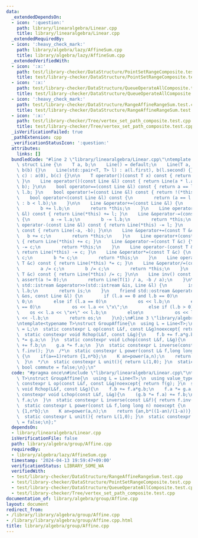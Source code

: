 ```yaml
---
data:
  _extendedDependsOn:
  - icon: ':question:'
    path: library/linearalgebra/Linear.cpp
    title: library/linearalgebra/Linear.cpp
  _extendedRequiredBy:
  - icon: ':heavy_check_mark:'
    path: library/algebra/lazy/AffineSum.cpp
    title: library/algebra/lazy/AffineSum.cpp
  _extendedVerifiedWith:
  - icon: ':x:'
    path: test/library-checker/DataStructure/PointSetRangeComposite.test.cpp
    title: test/library-checker/DataStructure/PointSetRangeComposite.test.cpp
  - icon: ':x:'
    path: test/library-checker/DataStructure/QueueOperateAllComposite.test.cpp
    title: test/library-checker/DataStructure/QueueOperateAllComposite.test.cpp
  - icon: ':heavy_check_mark:'
    path: test/library-checker/DataStructure/RangeAffineRangeSum.test.cpp
    title: test/library-checker/DataStructure/RangeAffineRangeSum.test.cpp
  - icon: ':x:'
    path: test/library-checker/Tree/vertex_set_path_composite.test.cpp
    title: test/library-checker/Tree/vertex_set_path_composite.test.cpp
  _isVerificationFailed: true
  _pathExtension: cpp
  _verificationStatusIcon: ':question:'
  attributes:
    links: []
  bundledCode: "#line 2 \"library/linearalgebra/Linear.cpp\"\ntemplate <typename T>\
    \ struct Line {\n    T a, b;\n    Line() = default;\n    Line(T a, T b) : a(a),\
    \ b(b) {}\n    Line(std::pair<T, T> l) : a(l.first), b(l.second) {}\n    Line(T\
    \ c) : a(0), b(c) {}\n\n    T operator()(const T x) const { return a * x + b;\
    \ }\n    Line operator()(const Line &l) const { return Line(a * l.a, a * l.b +\
    \ b); }\n\n    bool operator==(const Line &l) const { return a == l.a and b ==\
    \ l.b; }\n    bool operator!=(const Line &l) const { return !(*this == l); }\n\
    \    bool operator<(const Line &l) const {\n        return (a == l.a ? a < l.a\
    \ : b < l.b);\n    }\n\n    Line &operator+=(const Line &l) {\n        a += l.a;\n\
    \        b += l.b;\n        return *this;\n    }\n    Line operator+(const Line\
    \ &l) const { return Line(*this) += l; }\n    Line &operator-=(const Line &l)\
    \ {\n        a -= l.a;\n        b -= l.b;\n        return *this;\n    }\n    Line\
    \ operator-(const Line &l) const { return Line(*this) -= l; }\n    Line operator-()\
    \ const { return Line(-a, -b); }\n\n    Line &operator+=(const T &c) {\n     \
    \   b += c;\n        return *this;\n    }\n    Line operator+(const T &c) const\
    \ { return Line(*this) += c; }\n    Line &operator-=(const T &c) {\n        b\
    \ -= c;\n        return *this;\n    }\n    Line operator-(const T &c) const {\
    \ return Line(*this) -= c; }\n    Line &operator*=(const T &c) {\n        a *=\
    \ c;\n        b *= c;\n        return *this;\n    }\n    Line operator*(const\
    \ T &c) const { return Line(*this) *= c; }\n    Line &operator/=(const T &c) {\n\
    \        a /= c;\n        b /= c;\n        return *this;\n    }\n    Line operator/(const\
    \ T &c) const { return Line(*this) /= c; }\n\n    Line inv() const {\n       \
    \ assert(a != 0);\n        return Line(T(1) / a, -b / a);\n    }\n\n    friend\
    \ std::istream &operator>>(std::istream &is, Line &l) {\n        is >> l.a >>\
    \ l.b;\n        return is;\n    }\n    friend std::ostream &operator<<(std::ostream\
    \ &os, const Line &l) {\n        if (l.a == 0 and l.b == 0)\n            os <<\
    \ 0;\n        else if (l.a == 0)\n            os << l.b;\n        else if (l.b\
    \ == 0)\n            os << l.a << \"x\";\n        else if (l.b > 0)\n        \
    \    os << l.a << \"x+\" << l.b;\n        else\n            os << l.a << \"x-\"\
    \ << -l.b;\n        return os;\n    }\n};\n#line 3 \"library/algebra/group/Affine.cpp\"\
    \ntemplate<typename T>\nstruct GroupAffine{\n  using L = Line<T>;\n  using value_type\
    \ = L;\n  static constexpr L op(const L&f, const L&g)noexcept{ return f(g); }\n\
    \  static constexpr void Rchop(L&f, const L&g){\n    f.b += f.a*g.b;\n    f.a\
    \ *= g.a;\n  }\n  static constexpr void Lchop(const L&f, L&g){\n    (g.b *= f.a)\
    \ += f.b;\n    g.a *= f.a;\n  }\n  static constexpr L inverse(const L&f){ return\
    \ f.inv(); }\n  /*\n  static constexpr L power(const L& f,long long n) noexcept\
    \ {\n    if(a==1)return {1,n*b};\n    K an=power(a,n);\n    return {an,b*((1-an)/(1-a))};\n\
    \  }\n  */\n  static constexpr L unit(){ return L(1,0); }\n  static constexpr\
    \ bool commute = false;\n};\n"
  code: "#pragma once\n#include \"library/linearalgebra/Linear.cpp\"\ntemplate<typename\
    \ T>\nstruct GroupAffine{\n  using L = Line<T>;\n  using value_type = L;\n  static\
    \ constexpr L op(const L&f, const L&g)noexcept{ return f(g); }\n  static constexpr\
    \ void Rchop(L&f, const L&g){\n    f.b += f.a*g.b;\n    f.a *= g.a;\n  }\n  static\
    \ constexpr void Lchop(const L&f, L&g){\n    (g.b *= f.a) += f.b;\n    g.a *=\
    \ f.a;\n  }\n  static constexpr L inverse(const L&f){ return f.inv(); }\n  /*\n\
    \  static constexpr L power(const L& f,long long n) noexcept {\n    if(a==1)return\
    \ {1,n*b};\n    K an=power(a,n);\n    return {an,b*((1-an)/(1-a))};\n  }\n  */\n\
    \  static constexpr L unit(){ return L(1,0); }\n  static constexpr bool commute\
    \ = false;\n};"
  dependsOn:
  - library/linearalgebra/Linear.cpp
  isVerificationFile: false
  path: library/algebra/group/Affine.cpp
  requiredBy:
  - library/algebra/lazy/AffineSum.cpp
  timestamp: '2024-04-13 19:59:47+09:00'
  verificationStatus: LIBRARY_SOME_WA
  verifiedWith:
  - test/library-checker/DataStructure/RangeAffineRangeSum.test.cpp
  - test/library-checker/DataStructure/PointSetRangeComposite.test.cpp
  - test/library-checker/DataStructure/QueueOperateAllComposite.test.cpp
  - test/library-checker/Tree/vertex_set_path_composite.test.cpp
documentation_of: library/algebra/group/Affine.cpp
layout: document
redirect_from:
- /library/library/algebra/group/Affine.cpp
- /library/library/algebra/group/Affine.cpp.html
title: library/algebra/group/Affine.cpp
---
```

